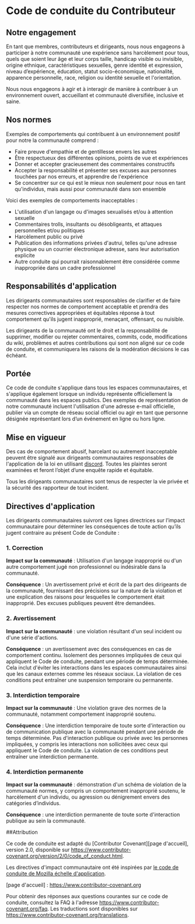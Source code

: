 # Code de conduite du Contributeur

## Notre engagement

En tant que membres, contributeurs et dirigeants, nous nous engageons à participer à notre
communauté une expérience sans harcèlement pour tous, quels que soient leur âge et leur corps
taille, handicap visible ou invisible, origine ethnique, caractéristiques sexuelles, genre
identité et expression, niveau d’expérience, éducation, statut socio-économique,
nationalité, apparence personnelle, race, religion ou identité sexuelle
et l'orientation.

Nous nous engageons à agir et à interagir de manière à contribuer à un environnement ouvert, accueillant et
communauté diversifiée, inclusive et saine.

## Nos normes

Exemples de comportements qui contribuent à un environnement positif pour notre
la communauté comprend :

* Faire preuve d'empathie et de gentillesse envers les autres
* Être respectueux des différentes opinions, points de vue et expériences
* Donner et accepter gracieusement des commentaires constructifs
* Accepter la responsabilité et présenter ses excuses aux personnes touchées par nos erreurs,
et apprendre de l'expérience
* Se concentrer sur ce qui est le mieux non seulement pour nous en tant qu'individus, mais aussi pour
communauté dans son ensemble

Voici des exemples de comportements inacceptables :

* L'utilisation d'un langage ou d'images sexualisés et/ou à attention sexuelle
* Commentaires trolls, insultants ou désobligeants, et attaques personnelles et/ou politiques
* Harcèlement public ou privé
* Publication des informations privées d'autrui, telles qu'une adresse physique ou un courrier électronique
adresse, sans leur autorisation explicite
* Autre conduite qui pourrait raisonnablement être considérée comme inappropriée dans un
cadre professionnel

## Responsabilités d'application

Les dirigeants communautaires sont responsables de clarifier et de faire respecter nos normes de
comportement acceptable et prendra des mesures correctives appropriées et équitables
réponse à tout comportement qu'ils jugent inapproprié, menaçant, offensant,
ou nuisible.

Les dirigeants de la communauté ont le droit et la responsabilité de supprimer, modifier ou rejeter
commentaires, commits, code, modifications du wiki, problèmes et autres contributions qui sont
non aligné sur ce code de conduite, et communiquera les raisons de la modération
décisions le cas échéant.

## Portée

Ce code de conduite s'applique dans tous les espaces communautaires, et s'applique également lorsque
un individu représente officiellement la communauté dans les espaces publics.
Des exemples de représentation de notre communauté incluent l'utilisation d'une adresse e-mail officielle,
publier via un compte de réseau social officiel ou agir en tant que personne désignée
représentant lors d’un événement en ligne ou hors ligne.

## Mise en vigueur

Des cas de comportement abusif, harcelant ou autrement inacceptable peuvent être
signalé aux dirigeants communautaires responsables de l'application de la loi en utilisant [discord](https://dc.gg/shadow).
Toutes les plaintes seront examinées et feront l’objet d’une enquête rapide et équitable.

Tous les dirigeants communautaires sont tenus de respecter la vie privée et la sécurité des
rapporteur de tout incident.

## Directives d'application

Les dirigeants communautaires suivront ces lignes directrices sur l’impact communautaire pour déterminer
les conséquences de toute action qu’ils jugent contraire au présent Code de Conduite :

### 1. Correction

**Impact sur la communauté** : Utilisation d'un langage inapproprié ou d'un autre comportement jugé
non professionnel ou indésirable dans la communauté.

**Conséquence** : Un avertissement privé et écrit de la part des dirigeants de la communauté, fournissant
des précisions sur la nature de la violation et une explication des raisons pour lesquelles
le comportement était inapproprié. Des excuses publiques peuvent être demandées.

### 2. Avertissement

**Impact sur la communauté** : une violation résultant d'un seul incident ou d'une série
d'actions.

**Conséquence** : un avertissement avec des conséquences en cas de comportement continu.
Isolement des personnes impliquées de ceux qui appliquent le Code de conduite, pendant une période de temps déterminée.
Cela inclut d'éviter les interactions dans les espaces communautaires ainsi que les canaux externes
comme les réseaux sociaux. La violation de ces conditions peut entraîner une suspension temporaire ou permanente.

### 3. Interdiction temporaire

**Impact sur la communauté** : Une violation grave des normes de la communauté, notamment
comportement inapproprié soutenu.

**Conséquence** : Une interdiction temporaire de toute sorte d'interaction ou de
communication publique avec la communauté pendant une période de temps déterminée. Pas d'interaction publique ou privée avec les personnes impliquées, y compris les interactions non sollicitées
avec ceux qui appliquent le Code de conduite.
La violation de ces conditions peut entraîner une interdiction permanente.

### 4. Interdiction permanente

**Impact sur la communauté** : démonstration d'un schéma de violation de la communauté
normes, y compris un comportement inapproprié soutenu, le harcèlement d'un
individu, ou agression ou dénigrement envers des catégories d’individus.

**Conséquence** : une interdiction permanente de toute sorte d'interaction publique au sein
la communauté.

##Attribution

Ce code de conduite est adapté du [Contributor Covenant][page d'accueil],
version 2.0, disponible sur
https://www.contributor-covenant.org/version/2/0/code_of_conduct.html.

Les directives d'impact communautaire ont été inspirées par [le code de conduite de Mozilla
échelle d'application](https://github.com/mozilla/diversity).

[page d'accueil] : https://www.contributor-covenant.org

Pour obtenir des réponses aux questions courantes sur ce code de conduite, consultez la FAQ à l'adresse
https://www.contributor-covenant.org/faq. Les traductions sont disponibles sur
https://www.contributor-covenant.org/translations.
